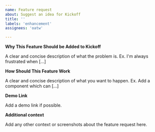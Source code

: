 ```yaml
---
name: Feature request
about: Suggest an idea for Kickoff
title: ''
labels: 'enhancement'
assignees: 'oatw'

---
```


**Why This Feature Should be Added to Kickoff**

A clear and concise description of what the problem is. Ex. I'm always frustrated when [...]

**How Should This Feature Work**

A clear and concise description of what you want to happen. Ex. Add a component which can [...]

**Demo Link**

Add a demo link if possible.

**Additional context**

Add any other context or screenshots about the feature request here.
